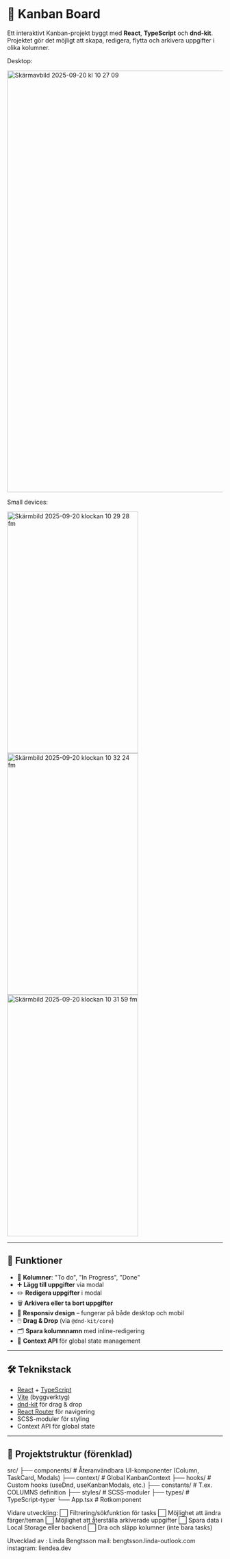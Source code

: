 # 📝 Kanban Board

Ett interaktivt Kanban-projekt byggt med **React**, **TypeScript** och **dnd-kit**.  
Projektet gör det möjligt att skapa, redigera, flytta och arkivera uppgifter i olika kolumner.

Desktop:

<img width="1911" height="983" alt="Skärmavbild 2025-09-20 kl  10 27 09" src="https://github.com/user-attachments/assets/b8ad0d70-dacc-46d7-81da-491b21a6f04f" />

Small devices:

<img width="306" height="563" alt="Skärmbild 2025-09-20 klockan 10 29 28 fm" src="https://github.com/user-attachments/assets/47656bc5-bffe-4e29-bfcf-f0ce7547b7be" />
<img width="306" height="563" alt="Skärmbild 2025-09-20 klockan 10 32 24 fm" src="https://github.com/user-attachments/assets/69bc8fad-7e05-44f0-8f97-3838c15d72ac" />
<img width="306" height="563" alt="Skärmbild 2025-09-20 klockan 10 31 59 fm" src="https://github.com/user-attachments/assets/f87146fc-22a3-4be5-805a-0358d3b9eb22" />

---

## 🚀 Funktioner

- 📌 **Kolumner**: "To do", "In Progress", "Done"  
- ➕ **Lägg till uppgifter** via modal
- ✏️ **Redigera uppgifter** i modal
- 🗑️ **Arkivera eller ta bort uppgifter**
- 📱 **Responsiv design** – fungerar på både desktop och mobil
- 🖱️ **Drag & Drop** (via `@dnd-kit/core`)
- 🗂️ **Spara kolumnnamn** med inline-redigering
- 💾 **Context API** för global state management

---

## 🛠️ Teknikstack

- [React](https://reactjs.org/) + [TypeScript](https://www.typescriptlang.org/)
- [Vite](https://vitejs.dev/) (byggverktyg)
- [dnd-kit](https://dndkit.com/) för drag & drop
- [React Router](https://reactrouter.com/) för navigering
- SCSS-moduler för styling
- Context API för global state

---

## 📂 Projektstruktur (förenklad)

src/
├── components/ # Återanvändbara UI-komponenter (Column, TaskCard, Modals)
├── context/ # Global KanbanContext
├── hooks/ # Custom hooks (useDnd, useKanbanModals, etc.)
├── constants/ # T.ex. COLUMNS definition
├── styles/ # SCSS-moduler
├── types/ # TypeScript-typer
└── App.tsx # Rotkomponent


Vidare utveckling:
⬜ Filtrering/sökfunktion för tasks
⬜ Möjlighet att ändra färger/teman
⬜ Möjlighet att återställa arkiverade uppgifter
⬜ Spara data i Local Storage eller backend
⬜ Dra och släpp kolumner (inte bara tasks)


Utvecklad av : Linda Bengtsson
mail: bengtsson.linda-outlook.com
instagram: liendea.dev

